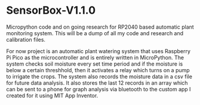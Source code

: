 # SensorBox-V1.1.0
Micropython code and on going research for RP2040 based automatic plant monitoring system. This will be a dump of all my code and research and calibration files.

For now project is an automatic plant watering system that uses Raspberry Pi Pico as the microcontroller and is entirely written in MicroPython.
The system checks soil moisture every set time period and if the moisture is below a certain threshhold, then it activates a relay which turns on a pump to irrigate the crops.
The system also records the moisture data in a csv file for future data analysis.
It also stores the last 12 records in an array which can be sent to a phone for graph analysis via bluetooth to the custom app I created for it using MIT App Inventor.
